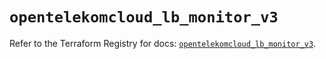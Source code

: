 # `opentelekomcloud_lb_monitor_v3`

Refer to the Terraform Registry for docs: [`opentelekomcloud_lb_monitor_v3`](https://registry.terraform.io/providers/opentelekomcloud/opentelekomcloud/1.36.45/docs/resources/lb_monitor_v3).
